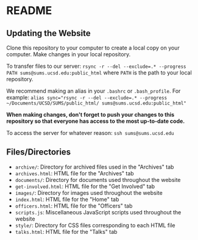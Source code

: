 # README

## Updating the Website
Clone this repository to your computer to create a local copy on your computer. Make changes in your local repository.

To transfer files to our server: `rsync -r --del --exclude=.* --progress PATH sums@sums.ucsd.edu:public_html` where `PATH` is the path to your local repository.

We recommend making an alias in your `.bashrc` or `.bash_profile`. For example:
`alias sync="rsync -r --del --exclude=.* --progress ~/Documents/UCSD/SUMS/public_html/ sums@sums.ucsd.edu:public_html"`

**When making changes, don't forget to push your changes to this repository so that everyone has access to the most up-to-date code.**

To access the server for whatever reason: `ssh sums@sums.ucsd.edu`

## Files/Directories
- `archive/`: Directory for archived files used in the "Archives" tab
- `archives.html`: HTML file for the "Archives" tab
- `documents/`: Directory for documents used throughout the website
- `get-involved.html`: HTML file for the "Get Involved" tab
- `images/`: Directory for images used throughout the website
- `index.html`: HTML file for the "Home" tab
- `officers.html`: HTML file for the "Officers" tab
- `scripts.js`: Miscellaneous JavaScript scripts used throughout the website
- `style/`: Directory for CSS files corresponding to each HTML file
- `talks.html`: HTML file for the "Talks" tab
